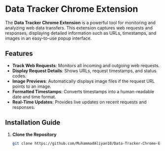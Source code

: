 # Data Tracker Chrome Extension

The **Data Tracker Chrome Extension** is a powerful tool for monitoring and analyzing web data transfers. This extension captures web requests and responses, displaying detailed information such as URLs, timestamps, and images in an easy-to-use popup interface.

## Features

- **Track Web Requests**: Monitors all incoming and outgoing web requests.
- **Display Request Details**: Shows URLs, request timestamps, and status codes.
- **Image Previews**: Automatically displays image files if the request URL points to an image.
- **Formatted Timestamps**: Converts timestamps into a human-readable date and time format.
- **Real-Time Updates**: Provides live updates on recent requests and responses.

## Installation Guide

1. **Clone the Repository**

   ```bash
   git clone https://github.com/MuhammadAliyan10/Data-Tracker-Chrome-Extention.git
